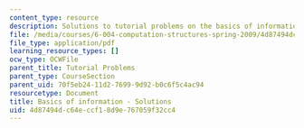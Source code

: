 ```yaml
---
content_type: resource
description: Solutions to tutorial problems on the basics of information.
file: /media/courses/6-004-computation-structures-spring-2009/4d87494dc64eccf18d9e767059f32cc4_MIT6_004s09_tutor01_sol.pdf
file_type: application/pdf
learning_resource_types: []
ocw_type: OCWFile
parent_title: Tutorial Problems
parent_type: CourseSection
parent_uid: 70f5eb24-11d2-7699-9d92-b0c6f5c4ac94
resourcetype: Document
title: Basics of information - Solutions
uid: 4d87494d-c64e-ccf1-8d9e-767059f32cc4
---
```

